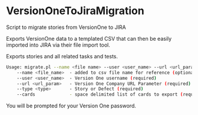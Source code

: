 # VersionOneToJiraMigration

Script to migrate stories from VersionOne to JIRA

Exports VersionOne data to a templated CSV that can then be easily imported into JIRA via their file import tool.

Exports stories and all related tasks and tests.

```bash
Usage: migrate.pl --name <file name> --user <user_name> --url <url_param> --type <type> --cards <number> <number> <number> ...
    --name <file_name>  - added to csv file name for reference (optional)
    --user <user_name>  - Version One username (required)
    --url <url_param>   - Version One Company URL Parameter (required)
    --type <type>       - Story or Defect (required)
    --cards             - space delimited list of cards to export (required)
```

You will be prompted for your Version One password. 
